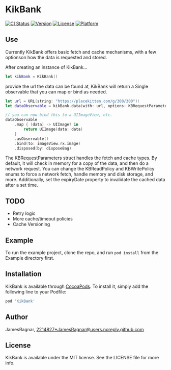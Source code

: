# KikBank

[![CI Status](http://img.shields.io/travis/JamesRagnar/KikBank.svg?style=flat)](https://travis-ci.org/JamesRagnar/KikBank)
[![Version](https://img.shields.io/cocoapods/v/KikBank.svg?style=flat)](http://cocoapods.org/pods/KikBank)
[![License](https://img.shields.io/cocoapods/l/KikBank.svg?style=flat)](http://cocoapods.org/pods/KikBank)
[![Platform](https://img.shields.io/cocoapods/p/KikBank.svg?style=flat)](http://cocoapods.org/pods/KikBank)

## Use

Currently KikBank offers basic fetch and cache mechanisms, with a few optionson how the data is requested and stored.

After creating an instance of KikBank...

```swift
let kikBank = KikBank()
```

provide the url the data can be found at, KikBank will return a Single<Data> observable that you can map or bind as needed.

```swift
let url = URL(string: "https://placekitten.com/g/300/300")!
let dataObservable = kikBank.data(with: url, options: KBRequestParameters())

// you can now bind this to a UIImageView, etc.
dataObservable
    .map { (data) -> UIImage? in
        return UIImage(data: data)
    }
    .asObservable()
    .bind(to: imageView.rx.image)
    .disposed(by: disposeBag)
```

The KBRequestParameters struct handles the fetch and cache types. By default, it will check in memory for a copy of the data, and then do a network request. You can change the KBReadPolicy and KBWritePolicy enums to force a network fetch, handle memory and disk storage, and more. Additionally, set the expiryDate property to invalidate the cached data after a set time.

## TODO

* Retry logic
* More cache/timeout policies
* Cache Versioning

## Example

To run the example project, clone the repo, and run `pod install` from the Example directory first.

## Installation

KikBank is available through [CocoaPods](http://cocoapods.org). To install
it, simply add the following line to your Podfile:

```ruby
pod 'KikBank'
```

## Author

JamesRagnar, 2214827+JamesRagnar@users.noreply.github.com

## License

KikBank is available under the MIT license. See the LICENSE file for more info.
